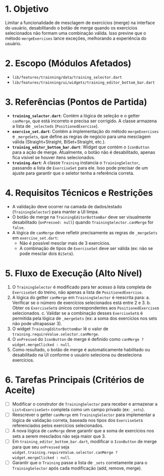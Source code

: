 # 1. Objetivo

Limitar a funcionalidade de mesclagem de exercícios (merge) na interface do usuário, desabilitando o botão de merge quando os exercícios selecionados não formam uma combinação válida. Isso previne que o método `mergeExercises` lance exceções, melhorando a experiência do usuário.

# 2. Escopo (Módulos Afetados)

- `lib/features/trainning/data/training_selector.dart`
- `lib/features/trainning/ui/widgets/training_editor_bottom_bar.dart`

# 3. Referências (Pontos de Partida)

- **`training_selector.dart`**: Contém a lógica de seleção e o getter `canMerge`, que está incorreto e precisa ser corrigido. A classe armazena a lista de `_selecteds` (`PositionedExercise`).
- **`exercise_set.dart`**: Contém a implementação do método `mergeExercises` e `_mergeSets`, que define as regras de negócio para uma mesclagem válida (Straight+Straight, BiSet+Straight, etc.).
- **`training_editor_bottom_bar.dart`**: Widget que contém o `IconButton` para a ação de merge. Atualmente, o botão não é desabilitado, apenas fica visível se houver itens selecionados.
- **`training.dart`**: A classe `Training` instancia o `TrainingSelector`, passando a lista de `ExerciseSet` para ele. Isso pode precisar de um ajuste para garantir que o seletor tenha a referência correta.

# 4. Requisitos Técnicos e Restrições

- A validação deve ocorrer na camada de dados/estado (`TrainingSelector`) para manter a UI limpa.
- O botão de merge na `TrainingEditorBottomBar` deve ser visualmente desabilitado (`onPressed: null`) quando `TrainingSelector.canMerge` for `false`.
- A lógica de `canMerge` deve refletir precisamente as regras de `_mergeSets` em `exercise_set.dart`:
  - Não é possível mesclar mais de 3 exercícios.
  - A combinação de tipos de `ExerciseSet` deve ser válida (ex: não se pode mesclar dois `BiSet`s).

# 5. Fluxo de Execução (Alto Ní­vel)

1. O `TrainingSelector` é modificado para ter acesso à lista completa de `ExerciseSet` do treino, não apenas a lista de `PositionedExercise`.
2. A lógica do getter `canMerge` em `TrainingSelector` é reescrita para:
   a. Verificar se o número de exercícios selecionados está entre 2 e 3.
   b. Obter os `ExerciseSet`s únicos correspondentes aos `PositionedExercise`s selecionados.
   c. Validar se a combinação desses `ExerciseSet`s é permitida pela lógica de `_mergeSets` (ex: a soma dos exercícios nos sets não pode ultrapassar 3).
3. O widget `TrainingEditorBottomBar` lê o valor de `training.requireValue.selector.canMerge`.
4. O `onPressed` do `IconButton` de merge é definido como `canMerge ? widget.mergeClicked : null`.
5. Como resultado, o botão de merge é automaticamente habilitado ou desabilitado na UI conforme o usuário seleciona ou deseleciona exercícios.

# 6. Tarefas Principais (Critérios de Aceite)

- [ ] Modificar o construtor de `TrainingSelector` para receber e armazenar a `List<ExerciseSet>` completa como um campo privado (ex: `_sets`).
- [ ] Reescrever o getter `canMerge` em `TrainingSelector` para implementar a lógica de validação correta, baseada nos tipos dos `ExerciseSet`s referenciados pelos exercícios selecionados.
- [ ] A nova lógica de `canMerge` deve garantir que a soma de exercícios nos sets a serem mesclados não seja maior que 3.
- [ ] Em `training_editor_bottom_bar.dart`, modificar o `IconButton` de merge para que seu `onPressed` seja `widget.training.requireValue.selector.canMerge ? widget.mergeClicked : null`.
- [ ] Garantir que o `Training` passe a lista de `_sets` corretamente para o `TrainingSelector` após cada modificação (add, remove, merge).
